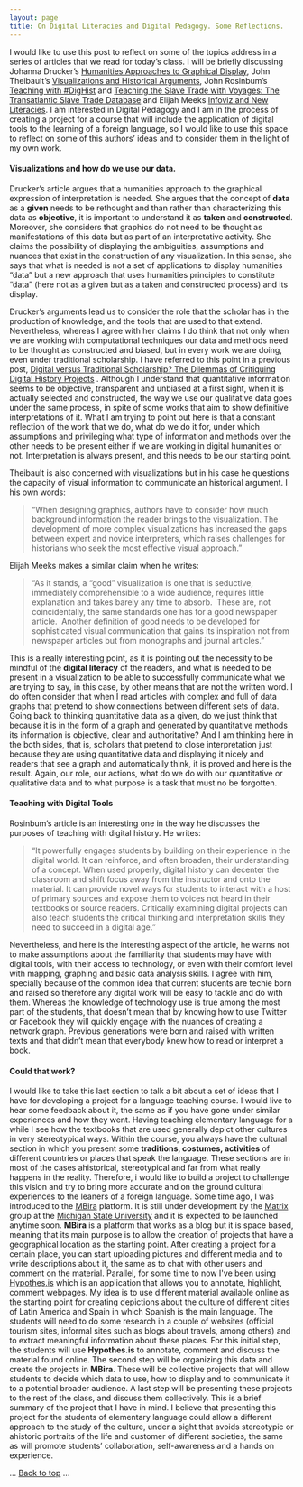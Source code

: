 ```yaml
---
layout: page
title: On Digital Literacies and Digital Pedagogy. Some Reflections.
---
```


I would like to use this post to reflect on some of the topics address in a series of articles that we read for today’s class. I will be briefly discussing Johanna Drucker’s [Humanities Approaches to Graphical Display](http://digitalhumanities.org/dhq/vol/5/1/000091/000091.html), John Theibault’s [Visualizations and Historical Arguments](http://writinghistory.trincoll.edu/evidence/theibault-2012-spring/), John Rosinbum’s [Teaching with #DigHist](http://blog.historians.org/2016/08/teaching-with-digital-history/) and [Teaching the Slave Trade with Voyages: The Transatlantic Slave Trade Database](http://blog.historians.org/2016/10/teaching-slave-trade-voyages-transatlantic-slave-trade-database/) and Elijah Meeks [Infoviz and New Literacies](https://dhs.stanford.edu/algorithmic-literacy/infoviz-and-new-literacies/). I am interested in Digital Pedagogy and I am in the process of creating a project for a course that will include the application of digital tools to the learning of a foreign language, so I would like to use this space to reflect on some of this authors’ ideas and to consider them in the light of my own work.

#### Visualizations and how do we use our data.

Drucker’s article argues that a humanities approach to the graphical expression of interpretation is needed. She argues that the concept of **data** as a **given** needs to be rethought and than rather than characterizing this data as **objective**, it is important to understand it as **taken** and **constructed**. Moreover, she considers that graphics do not need to be thought as manifestations of this data but as part of an interpretative activity. She claims the possibility of displaying the ambiguities, assumptions and nuances that exist in the construction of any visualization. In this sense, she says that what is needed is not a set of applications to display humanities “data” but a new approach that uses humanities principles to constitute “data” (here not as a given but as a taken and constructed process) and its display.

Drucker’s arguments lead us to consider the role that the scholar has in the production of knowledge, and the tools that are used to that extend. Nevertheless, whereas I agree with her claims I do think that not only when we are working with computational techniques our data and methods need to be thought as constructed and biased, but in every work we are doing, even under traditional scholarship. I have referred to this point in a previous post, <a href="/blogposts/Critiquing-DH.html" target="_blank">Digital versus Traditional Scholarship? The Dilemmas of Critiquing Digital History Projects</a> . Although I understand that quantitative information seems to be objective, transparent and unbiased at a first sight, when it is actually selected and constructed, the way we use our qualitative data goes under the same process, in spite of some works that aim to show definitive interpretations of it. What I am trying to point out here is that a constant reflection of the work that we do, what do we do it for, under which assumptions and privileging what type of information and methods over the other needs to be present either if we are working in digital humanities or not. Interpretation is always present, and this needs to be our starting point.

Theibault is also concerned with visualizations but in his case he questions the capacity of visual information to communicate an historical argument. I his own words:
> “When designing graphics, authors have to consider how much background information the reader brings to the visualization. The development of more complex visualizations has increased the gaps between expert and novice interpreters, which raises challenges for historians who seek the most effective visual approach.”

Elijah Meeks makes a similar claim when he writes:

> “As it stands, a “good” visualization is one that is seductive, immediately comprehensible to a wide audience, requires little explanation and takes barely any time to absorb.  These are, not coincidentally, the same standards one has for a good newspaper article.  Another definition of good needs to be developed for sophisticated visual communication that gains its inspiration not from newspaper articles but from monographs and journal articles.”  

This is a really interesting point, as it is pointing out the necessity to be mindful of the **digital literacy** of the readers, and what is needed to be present in a visualization to be able to successfully communicate what we are trying to say, in this case, by other means that are not the written word. I do often consider that when I read articles with complex and full of data graphs that pretend to show connections between different sets of data. Going back to thinking quantitative data as a given, do we just think that because it is in the form of a graph and generated by quantitative methods its information is objective, clear and authoritative? And I am thinking here in the both sides, that is, scholars that pretend to close interpretation just because they are using quantitative data and displaying it nicely and readers that see a graph and automatically think, it is proved and here is the result. Again, our role, our actions, what do we do with our quantitative or qualitative data and to what purpose is a task that must no be forgotten.


#### Teaching with Digital Tools

Rosinbum’s article is an interesting one in the way he discusses the purposes of teaching with digital history. He writes:

> “It powerfully engages students by building on their experience in the digital world. It can reinforce, and often broaden, their understanding of a concept. When used properly, digital history can decenter the classroom and shift focus away from the instructor and onto the material. It can provide novel ways for students to interact with a host of primary sources and expose them to voices not heard in their textbooks or source readers. Critically examining digital projects can also teach students the critical thinking and interpretation skills they need to succeed in a digital age.”

Nevertheless, and here is the interesting aspect of the article, he warns not to make assumptions about the familiarity that students may have with digital tools, with their access to technology, or even with their comfort level with mapping, graphing and basic data analysis skills. I agree with him, specially because of the common idea that current students are techie born and raised so therefore any digital work will be easy to tackle and do with them. Whereas the knowledge of technology use is true among the most part of the students, that doesn’t mean that by knowing how to use Twitter or Facebook they will quickly engage with the nuances of creating a network graph. Previous generations were born and raised with written texts and that didn’t mean that everybody knew how to read or interpret a book.

#### Could that work?

I would like to take this last section to talk a bit about a set of ideas that I have for developing a project for a language teaching course. I would live to hear some feedback about it, the same as if you have gone under similar experiences and how they went.
Having teaching elementary language for a while I see how the textbooks that are used generally depict other cultures in very stereotypical ways. Within the course, you always have the cultural section in which you present some **traditions, costumes, activities** of different countries or places that speak the language. These sections are in most of the cases ahistorical, stereotypical and far from what really happens in the reality. Therefore, i would like to build a project to challenge this vision and try to bring more accurate and on the ground cultural experiences to the leaners of a foreign language.
Some time ago, I was introduced to the [MBira](http://mbira.matrix.msu.edu)
platform. It is still under development by the [Matrix](http://matrix.msu.edu/) group at the [Michigan State University](https://msu.edu/) and it is expected to be launched anytime soon. **MBira** is a platform that works as a blog but it is space based, meaning that its main purpose is to allow the creation of projects that have a geographical location as the starting point. After creating a project for a certain place, you can start uploading pictures and different media and to write descriptions about it, the same as to chat with other users and comment on the material. Parallel, for some time to now I've been using [Hypothes.is](https://hypothes.is) which is an application that allows you to annotate, highlight, comment webpages. My idea is to use different material available online as the starting point for creating depictions about the culture of different cities of Latin America and Spain in which Spanish is the main language. The students will need to do some research in a couple of websites (official tourism sites, informal sites such as blogs about travels, among others) and to extract meaningful information about these places. For this initial step, the students will use **Hypothes.is** to annotate, comment and discuss the material found online. The second step will be organizing this data and create the projects in **MBira**. These will be collective projects that will  allow students to decide which data to use, how to display and to communicate it to a potential broader audience. A last step will be presenting these projects to the rest of the class, and discuss them collectively. This is a brief summary of the project that I have in mind. I believe that presenting this project for the students of elementary language could allow a different approach to the study of the culture, under a sight that avoids stereotypic or ahistoric portraits of the life and customer of different societies, the same as will promote students’ collaboration, self-awareness and a hands on experience.

<body id="top">
  ...
  <a href="#top">Back to top</a>
  ...
</body> 
